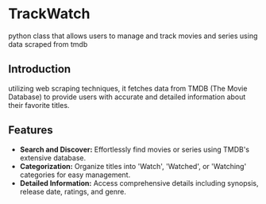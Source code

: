 # TrackWatch
python class that allows users to manage and track movies and series using data scraped from tmdb


## Introduction

utilizing web scraping techniques, it fetches data from TMDB (The Movie Database) to provide users with accurate and detailed information about their favorite titles.


## Features

- **Search and Discover:** Effortlessly find movies or series using TMDB's extensive database.
- **Categorization:** Organize titles into 'Watch', 'Watched', or 'Watching' categories for easy management.
- **Detailed Information:** Access comprehensive details including synopsis, release date, ratings, and genre.
